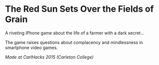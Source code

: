 # The Red Sun Sets Over the Fields of Grain
A riveting iPhone game about the life of a farmer with a dark secret...

The game raises questions about complacency and mindlessness in smartphone video games.

*Made at CarlHacks 2015 (Carleton College)*
